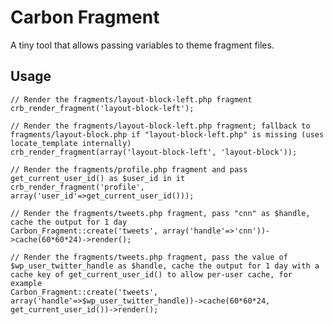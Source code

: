 # Carbon Fragment

A tiny tool that allows passing variables to theme fragment files.

## Usage

	// Render the fragments/layout-block-left.php fragment
	crb_render_fragment('layout-block-left');

	// Render the fragments/layout-block-left.php fragment; fallback to fragments/layout-block.php if "layout-block-left.php" is missing (uses locate_template internally)
	crb_render_fragment(array('layout-block-left', 'layout-block'));

	// Render the fragments/profile.php fragment and pass get_current_user_id() as $user_id in it
	crb_render_fragment('profile', array('user_id'=>get_current_user_id()));

	// Render the fragments/tweets.php fragment, pass "cnn" as $handle, cache the output for 1 day
	Carbon_Fragment::create('tweets', array('handle'=>'cnn'))->cache(60*60*24)->render();

	// Render the fragments/tweets.php fragment, pass the value of $wp_user_twitter_handle as $handle, cache the output for 1 day with a cache key of get_current_user_id() to allow per-user cache, for example
	Carbon_Fragment::create('tweets', array('handle'=>$wp_user_twitter_handle))->cache(60*60*24, get_current_user_id())->render();